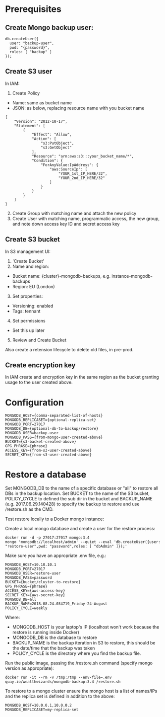 # Prerequisites

## Create Mongo backup user:

```
db.createUser({
  user: "backup-user",
  pwd: "{password}",
  roles: [ "backup" ]
});
```

## Create S3 user

In IAM:

1. Create Policy
 * Name: same as bucket name
 * JSON: as below, replacing resource name with you bucket name
 
```
{
    "Version": "2012-10-17",
    "Statement": [
        {
            "Effect": "Allow",
            "Action": [
                "s3:PutObject",
                "s3:GetObject"
            ],
            "Resource": "arn:aws:s3:::your_bucket_name/*",
            "Condition": {
                "ForAnyValue:IpAddress": {
                    "aws:SourceIp": [
                        "YOUR_1st_IP_HERE/32",
                        "YOUR_2nd_IP_HERE/32"
                    ]
                }
            }
        }
    ]
}
```
2. Create Group with matching name and attach the new policy
3. Create User with matching name, programmatic access, the new group, and note down access key ID and secret access key

## Create S3 bucket

In S3 management UI:

1. 'Create Bucket'
2. Name and region:
 * Bucket name: {cluster}-mongodb-backups, e.g. instance-mongodb-backups
 * Region: EU (London)
3. Set properties:
 * Versioning: enabled
 * Tags: tennant
4. Set permissions
 * Set this up later
5. Review and Create Bucket

Also create a retension lifecycle to delete old files, in pre-prod.

## Create encryption key

In IAM create and encryption key in the same region as the bucket granting usage to the user created above.

# Configuration

```
MONGODB_HOST={comma-separated-list-of-hosts}
MONGODB_REPLICASET={optional-replica-set}
MONGODB_PORT=27017
MONGODB_DB={optional-db-to-backup/restore}
MONGODB_USER=backup-user
MONGODB_PASS={from-mongo-user-created-above}
BUCKET={s3-backet-created-above}
GPG_PHRASE={phrase}
ACCESS_KEY={from-s3-user-created-above}
SECRET_KEY={from-s3-user-created-above}
```

# Restore a database

Set MONGODB_DB to the name of a specific database or "all" to restore all DBs in the backup location. Set BUCKET to the name of the S3 bucket, POLICY_CYCLE to defined the sub dir in the bucket and BACKUP_NAME (e.g. 2017.06.29.140428) to specify the backup to restore and use /restore.sh as the CMD.

Test restore locally to a Docker mongo instance:

Create a local mongo database and create a user for the restore process:

```
docker run -d -p 27017:27017 mongo:3.4
mongo 'mongodb://localhost/admin' --quiet --eval 'db.createUser({user: "restore-user",pwd: "password",roles: [ "dbAdmin" ]});'
```

Make sure you have an appropriate .env file, e.g.:

```
MONGODB_HOST=10.10.10.1
MONGODB_PORT=27017
MONGODB_USER=restore-user
MONGODB_PASS=password
BUCKET={bucket/cluster-to-restore}
GPG_PHRASE={phrase}
ACCESS_KEY={aws-access-key}
SECRET_KEY={aws-secret-key}
MONGODB_DB=all
BACKUP_NAME=2018.08.24.034719_Friday-24-August
POLICY_CYCLE=weekly
```

Where:
* MONGODB_HOST is your laptop's IP (localhost won't work because the restore is running inside Docker)
* MONGODB_DB is the database to restore
* BACKUP_NAME is the backup iteration in S3 to restore, this should be the date/time that the backup was taken
* POLICY_CYCLE is the directory where you find the backup file.

Run the public image, passing the /restore.sh command (specify mongo version as appropriate):

```
docker run -it --rm -v /tmp:/tmp --env-file=.env quay.io/wealthwizards/mongodb-backup:3.4 /restore.sh
```

To restore to a mongo cluster ensure the mongo host is a list of names/IPs and the replica set is defined in addition to
the above:

```
MONGODB_HOST=10.0.0.1,10.0.0.2
MONGODB_REPLICASET=my-replica-set
```